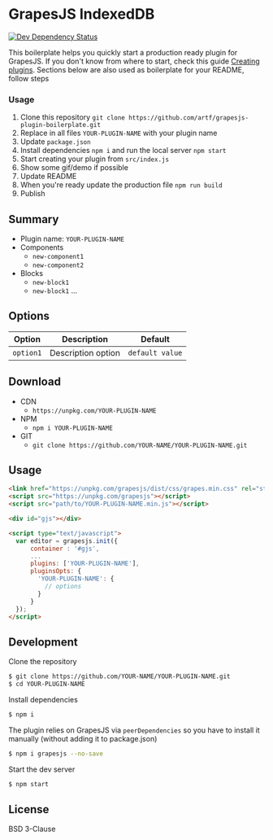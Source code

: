 # GrapesJS IndexedDB


<span><a href="https://david-dm.org/artf/grapesjs-plugin-boilerplate#info=devDependencies" title="View the status of this project's development dependencies on DavidDM"><img src="https://img.shields.io/david/dev/artf/grapesjs-plugin-boilerplate.svg" alt="Dev Dependency Status" /></a></span>

This boilerplate helps you quickly start a production ready plugin for GrapesJS. If you don't know from where to start, check this guide [Creating plugins](https://github.com/artf/grapesjs/wiki/Creating-plugins). Sections below are also used as boilerplate for your README, follow steps

### Usage
1. Clone this repository `git clone https://github.com/artf/grapesjs-plugin-boilerplate.git`
1. Replace in all files `YOUR-PLUGIN-NAME` with your plugin name
1. Update `package.json`
1. Install dependencies `npm i` and run the local server `npm start`
1. Start creating your plugin from `src/index.js`
1. Show some gif/demo if possible
1. Update README
1. When you're ready update the production file `npm run build`
1. Publish




## Summary

* Plugin name: `YOUR-PLUGIN-NAME`
* Components
  * `new-component1`
  * `new-component2`
* Blocks
  * `new-block1`
  * `new-block1`
...





## Options

|Option|Description|Default|
|-|-|-
|`option1`|Description option|`default value`|





## Download

* CDN
  * `https://unpkg.com/YOUR-PLUGIN-NAME`
* NPM
  * `npm i YOUR-PLUGIN-NAME`
* GIT
  * `git clone https://github.com/YOUR-NAME/YOUR-PLUGIN-NAME.git`





## Usage

```html
<link href="https://unpkg.com/grapesjs/dist/css/grapes.min.css" rel="stylesheet"/>
<script src="https://unpkg.com/grapesjs"></script>
<script src="path/to/YOUR-PLUGIN-NAME.min.js"></script>

<div id="gjs"></div>

<script type="text/javascript">
  var editor = grapesjs.init({
      container : '#gjs',
      ...
      plugins: ['YOUR-PLUGIN-NAME'],
      pluginsOpts: {
        'YOUR-PLUGIN-NAME': {
          // options
        }
      }
  });
</script>
```





## Development

Clone the repository

```sh
$ git clone https://github.com/YOUR-NAME/YOUR-PLUGIN-NAME.git
$ cd YOUR-PLUGIN-NAME
```

Install dependencies

```sh
$ npm i
```

The plugin relies on GrapesJS via `peerDependencies` so you have to install it manually (without adding it to package.json)

```sh
$ npm i grapesjs --no-save
```

Start the dev server

```sh
$ npm start
```





## License

BSD 3-Clause
